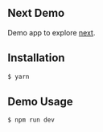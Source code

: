 ## Next Demo

Demo app to explore [next](https://github.com/zeit/next.js).

## Installation

```sh
$ yarn
```

## Demo Usage

```sh
$ npm run dev
```